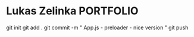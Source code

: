# Lukas Zelinka PORTFOLIO

git init
git add .
git commit -m " App.js - preloader - nice version "
git push
